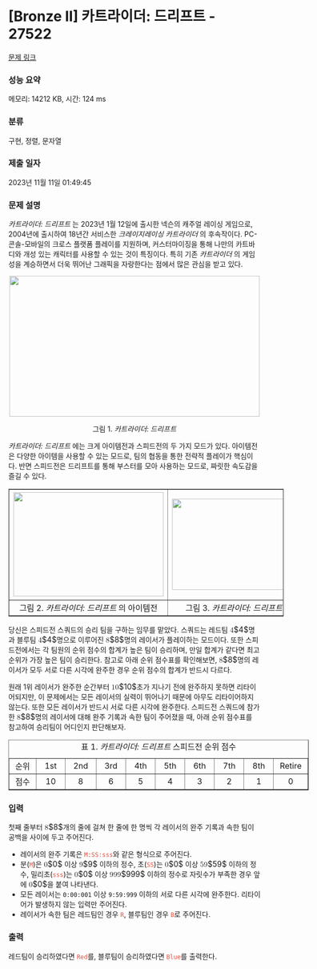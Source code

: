 # [Bronze II] 카트라이더: 드리프트 - 27522 

[문제 링크](https://www.acmicpc.net/problem/27522) 

### 성능 요약

메모리: 14212 KB, 시간: 124 ms

### 분류

구현, 정렬, 문자열

### 제출 일자

2023년 11월 11일 01:49:45

### 문제 설명

<p><em>카트라이더: 드리프트 </em>는 2023년 1월 12일에 출시한 넥슨의 캐주얼 레이싱 게임으로, 2004년에 출시하여 18년간 서비스한 <em>크레이지레이싱 카트라이더 </em>의 후속작이다. PC-콘솔-모바일의 크로스 플랫폼 플레이를 지원하며, 커스터마이징을 통해 나만의 카트바디와 개성 있는 캐릭터를 사용할 수 있는 것이 특징이다. 특히 기존 <em>카트라이더 </em>의 게임성을 계승하면서 더욱 뛰어난 그래픽을 자랑한다는 점에서 많은 관심을 받고 있다.</p>

<p style="text-align: center;"><img alt="" src="https://upload.acmicpc.net/6f58a183-4600-4a46-bacf-0a4bb5a33223/-/preview/" style="height: 281px; width: 500px;"></p>

<p style="text-align: center;">그림 1. <em>카트라이더: 드리프트</em></p>

<p><em>카트라이더: 드리프트 </em>에는 크게 아이템전과 스피드전의 두 가지 모드가 있다. 아이템전은 다양한 아이템을 사용할 수 있는 모드로, 팀의 협동을 통한 전략적 플레이가 핵심이다. 반면 스피드전은 드리프트를 통해 부스터를 모아 사용하는 모드로, 짜릿한 속도감을 즐길 수 있다.</p>

<table align="center" border="1" cellpadding="1" cellspacing="1" class="table table-bordered" style="width: 550px;">
	<tbody>
		<tr>
			<td style="text-align: center; vertical-align: middle; width: 275px;"><img alt="" src="https://upload.acmicpc.net/ba882598-d3dc-49d2-a290-6e50e490fa23/-/preview/" style="height: 208px; width: 300px;"></td>
			<td style="text-align: center; vertical-align: middle; width: 275px;">
			<p><img alt="" src="https://upload.acmicpc.net/5e15f25a-371a-4008-9d1c-7fe4d6ea112f/-/preview/" style="height: 182px; width: 330px;"></p>
			</td>
		</tr>
		<tr>
			<td style="text-align: center; vertical-align: middle; width: 275px;">그림 2. <em>카트라이더: 드리프트 </em>의 아이템전</td>
			<td style="text-align: center; vertical-align: middle; width: 275px;">그림 3. <em>카트라이더: 드리프트 </em>의 스피드전</td>
		</tr>
	</tbody>
</table>

<p>당신은 스피드전 스쿼드의 승리 팀을 구하는 임무를 맡았다. 스쿼드는 레드팀 <mjx-container class="MathJax" jax="CHTML" style="font-size: 109%; position: relative;"><mjx-math class="MJX-TEX" aria-hidden="true"><mjx-mn class="mjx-n"><mjx-c class="mjx-c34"></mjx-c></mjx-mn></mjx-math><mjx-assistive-mml unselectable="on" display="inline"><math xmlns="http://www.w3.org/1998/Math/MathML"><mn>4</mn></math></mjx-assistive-mml><span aria-hidden="true" class="no-mathjax mjx-copytext">$4$</span></mjx-container>명과 블루팀 <mjx-container class="MathJax" jax="CHTML" style="font-size: 109%; position: relative;"><mjx-math class="MJX-TEX" aria-hidden="true"><mjx-mn class="mjx-n"><mjx-c class="mjx-c34"></mjx-c></mjx-mn></mjx-math><mjx-assistive-mml unselectable="on" display="inline"><math xmlns="http://www.w3.org/1998/Math/MathML"><mn>4</mn></math></mjx-assistive-mml><span aria-hidden="true" class="no-mathjax mjx-copytext">$4$</span></mjx-container>명으로 이루어진 <mjx-container class="MathJax" jax="CHTML" style="font-size: 109%; position: relative;"><mjx-math class="MJX-TEX" aria-hidden="true"><mjx-mn class="mjx-n"><mjx-c class="mjx-c38"></mjx-c></mjx-mn></mjx-math><mjx-assistive-mml unselectable="on" display="inline"><math xmlns="http://www.w3.org/1998/Math/MathML"><mn>8</mn></math></mjx-assistive-mml><span aria-hidden="true" class="no-mathjax mjx-copytext">$8$</span></mjx-container>명의 레이서가 플레이하는 모드이다. 또한 스피드전에서는 각 팀원의 순위 점수의 합계가 높은 팀이 승리하며, 만일 합계가 같다면 최고 순위가 가장 높은 팀이 승리한다. 참고로 아래 순위 점수표를 확인해보면, <mjx-container class="MathJax" jax="CHTML" style="font-size: 109%; position: relative;"><mjx-math class="MJX-TEX" aria-hidden="true"><mjx-mn class="mjx-n"><mjx-c class="mjx-c38"></mjx-c></mjx-mn></mjx-math><mjx-assistive-mml unselectable="on" display="inline"><math xmlns="http://www.w3.org/1998/Math/MathML"><mn>8</mn></math></mjx-assistive-mml><span aria-hidden="true" class="no-mathjax mjx-copytext">$8$</span></mjx-container>명의 레이서가 모두 서로 다른 시각에 완주한 경우 순위 점수의 합계가 반드시 다르다.</p>

<p>원래 1위 레이서가 완주한 순간부터 <mjx-container class="MathJax" jax="CHTML" style="font-size: 109%; position: relative;"><mjx-math class="MJX-TEX" aria-hidden="true"><mjx-mn class="mjx-n"><mjx-c class="mjx-c31"></mjx-c><mjx-c class="mjx-c30"></mjx-c></mjx-mn></mjx-math><mjx-assistive-mml unselectable="on" display="inline"><math xmlns="http://www.w3.org/1998/Math/MathML"><mn>10</mn></math></mjx-assistive-mml><span aria-hidden="true" class="no-mathjax mjx-copytext">$10$</span></mjx-container>초가 지나기 전에 완주하지 못하면 리타이어되지만, 이 문제에서는 모든 레이서의 실력이 뛰어나기 때문에 아무도 리타이어하지 않는다. 또한 모든 레이서가 반드시 서로 다른 시각에 완주한다. 스피드전 스쿼드에 참가한 <mjx-container class="MathJax" jax="CHTML" style="font-size: 109%; position: relative;"><mjx-math class="MJX-TEX" aria-hidden="true"><mjx-mn class="mjx-n"><mjx-c class="mjx-c38"></mjx-c></mjx-mn></mjx-math><mjx-assistive-mml unselectable="on" display="inline"><math xmlns="http://www.w3.org/1998/Math/MathML"><mn>8</mn></math></mjx-assistive-mml><span aria-hidden="true" class="no-mathjax mjx-copytext">$8$</span></mjx-container>명의 레이서에 대해 완주 기록과 속한 팀이 주어졌을 때, 아래 순위 점수표를 참고하여 승리팀이 어디인지 판단해보자.</p>

<table align="center" border="1" cellpadding="1" cellspacing="1" class="table table-bordered" style="width: 600px;" summary="카트라이더: 드리프트 순위 점수 표">
	<caption>표 1. <em>카트라이더: 드리프트</em> 스피드전 순위 점수</caption>
	<tbody>
		<tr>
			<td style="text-align: center; vertical-align: middle; width: 60px;">순위</td>
			<td style="text-align: center; vertical-align: middle; width: 60px;">1st</td>
			<td style="text-align: center; vertical-align: middle; width: 60px;">2nd</td>
			<td style="text-align: center; vertical-align: middle; width: 60px;">3rd</td>
			<td style="text-align: center; vertical-align: middle; width: 60px;">4th</td>
			<td style="text-align: center; vertical-align: middle; width: 60px;">5th</td>
			<td style="text-align: center; vertical-align: middle; width: 60px;">6th</td>
			<td style="text-align: center; vertical-align: middle; width: 60px;">7th</td>
			<td style="text-align: center; vertical-align: middle; width: 60px;">8th</td>
			<td style="text-align: center; vertical-align: middle; width: 60px;">Retire</td>
		</tr>
		<tr>
			<td style="text-align: center; vertical-align: middle; width: 60px;">점수</td>
			<td style="text-align: center; vertical-align: middle; width: 60px;">10</td>
			<td style="text-align: center; vertical-align: middle; width: 60px;">8</td>
			<td style="text-align: center; vertical-align: middle; width: 60px;">6</td>
			<td style="text-align: center; vertical-align: middle; width: 60px;">5</td>
			<td style="text-align: center; vertical-align: middle; width: 60px;">4</td>
			<td style="text-align: center; vertical-align: middle; width: 60px;">3</td>
			<td style="text-align: center; vertical-align: middle; width: 60px;">2</td>
			<td style="text-align: center; vertical-align: middle; width: 60px;">1</td>
			<td style="text-align: center; vertical-align: middle; width: 60px;">0</td>
		</tr>
	</tbody>
</table>

### 입력 

 <p>첫째 줄부터 <mjx-container class="MathJax" jax="CHTML" style="font-size: 109%; position: relative;"><mjx-math class="MJX-TEX" aria-hidden="true"><mjx-mn class="mjx-n"><mjx-c class="mjx-c38"></mjx-c></mjx-mn></mjx-math><mjx-assistive-mml unselectable="on" display="inline"><math xmlns="http://www.w3.org/1998/Math/MathML"><mn>8</mn></math></mjx-assistive-mml><span aria-hidden="true" class="no-mathjax mjx-copytext">$8$</span></mjx-container>개의 줄에 걸쳐 한 줄에 한 명씩 각 레이서의 완주 기록과 속한 팀이 공백을 사이에 두고 주어진다.</p>

<ul>
	<li>레이서의 완주 기록은 <span data-darkreader-inline-color="" style="color: rgb(231, 76, 60); --darkreader-inline-color:#e95849;"><code>M:SS:sss</code></span>와 같은 형식으로 주어진다.</li>
	<li>분(<span data-darkreader-inline-color="" style="color: rgb(231, 76, 60); --darkreader-inline-color:#e95849;"><code>M</code></span>)은 <mjx-container class="MathJax" jax="CHTML" style="font-size: 109%; position: relative;"><mjx-math class="MJX-TEX" aria-hidden="true"><mjx-mn class="mjx-n"><mjx-c class="mjx-c30"></mjx-c></mjx-mn></mjx-math><mjx-assistive-mml unselectable="on" display="inline"><math xmlns="http://www.w3.org/1998/Math/MathML"><mn>0</mn></math></mjx-assistive-mml><span aria-hidden="true" class="no-mathjax mjx-copytext">$0$</span></mjx-container> 이상 <mjx-container class="MathJax" jax="CHTML" style="font-size: 109%; position: relative;"><mjx-math class="MJX-TEX" aria-hidden="true"><mjx-mn class="mjx-n"><mjx-c class="mjx-c39"></mjx-c></mjx-mn></mjx-math><mjx-assistive-mml unselectable="on" display="inline"><math xmlns="http://www.w3.org/1998/Math/MathML"><mn>9</mn></math></mjx-assistive-mml><span aria-hidden="true" class="no-mathjax mjx-copytext">$9$</span></mjx-container> 이하의 정수, 초(<span data-darkreader-inline-color="" style="color: rgb(231, 76, 60); --darkreader-inline-color:#e95849;"><code>SS</code></span>)는 <mjx-container class="MathJax" jax="CHTML" style="font-size: 109%; position: relative;"><mjx-math class="MJX-TEX" aria-hidden="true"><mjx-mn class="mjx-n"><mjx-c class="mjx-c30"></mjx-c></mjx-mn></mjx-math><mjx-assistive-mml unselectable="on" display="inline"><math xmlns="http://www.w3.org/1998/Math/MathML"><mn>0</mn></math></mjx-assistive-mml><span aria-hidden="true" class="no-mathjax mjx-copytext">$0$</span></mjx-container> 이상 <mjx-container class="MathJax" jax="CHTML" style="font-size: 109%; position: relative;"><mjx-math class="MJX-TEX" aria-hidden="true"><mjx-mn class="mjx-n"><mjx-c class="mjx-c35"></mjx-c><mjx-c class="mjx-c39"></mjx-c></mjx-mn></mjx-math><mjx-assistive-mml unselectable="on" display="inline"><math xmlns="http://www.w3.org/1998/Math/MathML"><mn>59</mn></math></mjx-assistive-mml><span aria-hidden="true" class="no-mathjax mjx-copytext">$59$</span></mjx-container> 이하의 정수, 밀리초(<span data-darkreader-inline-color="" style="color: rgb(231, 76, 60); --darkreader-inline-color:#e95849;"><code>sss</code></span>)는 <mjx-container class="MathJax" jax="CHTML" style="font-size: 109%; position: relative;"><mjx-math class="MJX-TEX" aria-hidden="true"><mjx-mn class="mjx-n"><mjx-c class="mjx-c30"></mjx-c></mjx-mn></mjx-math><mjx-assistive-mml unselectable="on" display="inline"><math xmlns="http://www.w3.org/1998/Math/MathML"><mn>0</mn></math></mjx-assistive-mml><span aria-hidden="true" class="no-mathjax mjx-copytext">$0$</span></mjx-container> 이상 <mjx-container class="MathJax" jax="CHTML" style="font-size: 109%; position: relative;"><mjx-math class="MJX-TEX" aria-hidden="true"><mjx-mn class="mjx-n"><mjx-c class="mjx-c39"></mjx-c><mjx-c class="mjx-c39"></mjx-c><mjx-c class="mjx-c39"></mjx-c></mjx-mn></mjx-math><mjx-assistive-mml unselectable="on" display="inline"><math xmlns="http://www.w3.org/1998/Math/MathML"><mn>999</mn></math></mjx-assistive-mml><span aria-hidden="true" class="no-mathjax mjx-copytext">$999$</span></mjx-container> 이하의 정수로 자릿수가 부족한 경우 앞에 <mjx-container class="MathJax" jax="CHTML" style="font-size: 109%; position: relative;"><mjx-math class="MJX-TEX" aria-hidden="true"><mjx-mn class="mjx-n"><mjx-c class="mjx-c30"></mjx-c></mjx-mn></mjx-math><mjx-assistive-mml unselectable="on" display="inline"><math xmlns="http://www.w3.org/1998/Math/MathML"><mn>0</mn></math></mjx-assistive-mml><span aria-hidden="true" class="no-mathjax mjx-copytext">$0$</span></mjx-container>을 붙여 나타낸다.</li>
	<li>모든 레이서는 <code>0:00:001</code> 이상 <code>9:59:999</code> 이하의 서로 다른 시각에 완주한다. 리타이어가 발생하지 않는 입력만 주어진다.</li>
	<li>레이서가 속한 팀은 레드팀인 경우 <span data-darkreader-inline-color="" style="color: rgb(231, 76, 60); --darkreader-inline-color:#e95849;"><code>R</code></span>, 블루팀인 경우 <span data-darkreader-inline-color="" style="color: rgb(231, 76, 60); --darkreader-inline-color:#e95849;"><code>B</code></span>로 주어진다.</li>
</ul>

### 출력 

 <p>레드팀이 승리하였다면 <span data-darkreader-inline-color="" style="color: rgb(231, 76, 60); --darkreader-inline-color:#e95849;"><code>Red</code></span>를, 블루팀이 승리하였다면 <span data-darkreader-inline-color="" style="color: rgb(231, 76, 60); --darkreader-inline-color:#e95849;"><code>Blue</code></span>를 출력한다.</p>

